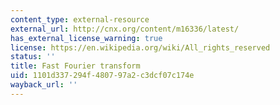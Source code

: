 ```yaml
---
content_type: external-resource
external_url: http://cnx.org/content/m16336/latest/
has_external_license_warning: true
license: https://en.wikipedia.org/wiki/All_rights_reserved
status: ''
title: Fast Fourier transform
uid: 1101d337-294f-4807-97a2-c3dcf07c174e
wayback_url: ''
---
```

